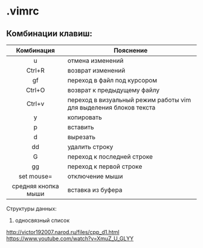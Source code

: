 # .vimrc

## Комбинации клавиш:

| Комбинация | Пояснение |
|:----------:|-----------|
| u | отмена изменений|
|Ctrl+R| возврат изменений|
|gf| переход в файл под курсором|
|Ctrl+O| возврат к предыдущему файлу|
|Ctrl+v| переход в визуальный режим работы vim для выделения блоков текста|
|y| копировать|
|p| вставить|
|d| вырезать|
|dd|удалить строку|
|G| переход к последней строке|
|gg| переход к первой строке|
|set mouse=|отключение мыши|
|средняя кнопка мыши|вставка из буфера|


Структуры данных:
1) односвязный список

http://victor192007.narod.ru/files/cpp_d1.html  
https://www.youtube.com/watch?v=XmuZ_U_GLYY
